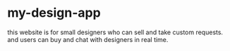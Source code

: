 # my-design-app
this website is for small designers who can sell and take custom requests. and users can buy  and chat with designers in real time.
